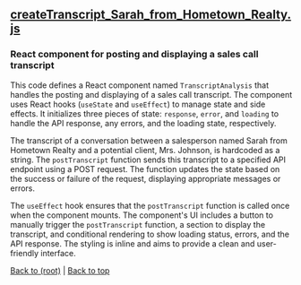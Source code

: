## [createTranscript_Sarah_from_Hometown_Realty.js](createTranscript_Sarah_from_Hometown_Realty.js)

### React component for posting and displaying a sales call transcript

This code defines a React component named `TranscriptAnalysis` that handles the posting and displaying of a sales call transcript. The component uses React hooks (`useState` and `useEffect`) to manage state and side effects. It initializes three pieces of state: `response`, `error`, and `loading` to handle the API response, any errors, and the loading state, respectively.

The transcript of a conversation between a salesperson named Sarah from Hometown Realty and a potential client, Mrs. Johnson, is hardcoded as a string. The `postTranscript` function sends this transcript to a specified API endpoint using a POST request. The function updates the state based on the success or failure of the request, displaying appropriate messages or errors.

The `useEffect` hook ensures that the `postTranscript` function is called once when the component mounts. The component's UI includes a button to manually trigger the `postTranscript` function, a section to display the transcript, and conditional rendering to show loading status, errors, and the API response. The styling is inline and aims to provide a clean and user-friendly interface.

[Back to (root)](#root) | [Back to top](#table-of-contents)
